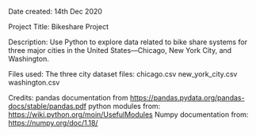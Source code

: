 Date created:
14th Dec 2020

Project Title:
Bikeshare Project

Description:
Use Python to explore data related to bike share systems for three major cities in the United States—Chicago, New York City, and Washington.

Files used:
The three city dataset files:
chicago.csv new_york_city.csv washington.csv

Credits:
pandas documentation from https://pandas.pydata.org/pandas-docs/stable/pandas.pdf
python modules from: https://wiki.python.org/moin/UsefulModules
Numpy documentation from: https://numpy.org/doc/1.18/
